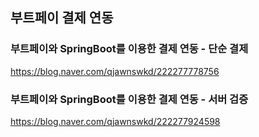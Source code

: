 ## 부트페이 결제 연동

### 부트페이와 SpringBoot를 이용한 결제 연동 - 단순 결제
https://blog.naver.com/qjawnswkd/222277778756<br>

### 부트페이와 SpringBoot를 이용한 결제 연동 - 서버 검증
https://blog.naver.com/qjawnswkd/222277924598
